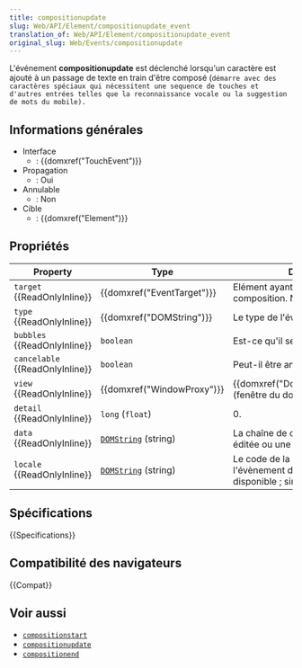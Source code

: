```yaml
---
title: compositionupdate
slug: Web/API/Element/compositionupdate_event
translation_of: Web/API/Element/compositionupdate_event
original_slug: Web/Events/compositionupdate
---
```


L'événement **compositionupdate** est déclenché lorsqu'un caractère est ajouté à un passage de texte en train d'être composé (`démarre avec des caractères spéciaux qui nécessitent une sequence de touches et d'autres entrées telles que la reconnaissance vocale ou la suggestion de mots du mobile).`

## Informations générales

- Interface
  - : {{domxref("TouchEvent")}}
- Propagation
  - : Oui
- Annulable
  - : Non
- Cible
  - : {{domxref("Element")}}

## Propriétés

| Property                              | Type                                      | Description                                                                                |
| ------------------------------------- | ----------------------------------------- | ------------------------------------------------------------------------------------------ |
| `target` {{ReadOnlyInline}}     | {{domxref("EventTarget")}}      | Elément ayant le focus qui traite la composition. Nul si non-accessible.                   |
| `type` {{ReadOnlyInline}}       | {{domxref("DOMString")}}          | Le type de l'événement.                                                                    |
| `bubbles` {{ReadOnlyInline}}    | `boolean`                                 | Est-ce qu'il se propage?                                                                   |
| `cancelable` {{ReadOnlyInline}} | `boolean`                                 | Peut-il être annulé?                                                                       |
| `view` {{ReadOnlyInline}}       | {{domxref("WindowProxy")}}      | {{domxref("Document.defaultView")}} (fenêtre du document).                    |
| `detail` {{ReadOnlyInline}}     | `long` (`float`)                          | 0.                                                                                         |
| `data` {{ReadOnlyInline}}       | [`DOMString`](/fr/docs/Web/API/DOMString) (string) | La chaîne de caractères originale éditée ou une chaîne vide.                               |
| `locale` {{ReadOnlyInline}}     | [`DOMString`](/fr/docs/Web/API/DOMString) (string) | Le code de la langue pour l'évènement de composition si disponible&nbsp;; sinon une chaîne vide. |

## Spécifications

{{Specifications}}

## Compatibilité des navigateurs

{{Compat}}

## Voir aussi

- [`compositionstart`](/fr/docs/Web/API/Element/compositionstart_event)
- [`compositionupdate`](/fr/docs/Web/API/Element/compositionupdate_event)
- [`compositionend`](/fr/docs/Web/API/Element/compositionend_event)
